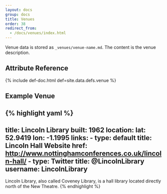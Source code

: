 ```yaml
---
layout: docs
group: docs
title: Venues
order: 38
redirect_from:
  - /docs/venues/index.html
---
```


Venue data is stored as `_venues/venue-name.md`. The content is the venue description.

## <i class="fa fa-tags"></i> Attribute Reference

{% include def-doc.html def=site.data.defs.venue %}

## <i class="octicon octicon-code"></i> Example Venue

{% highlight yaml %}
---
title: Lincoln Library
built: 1962
location:
  lat: 52.9419
  lon: -1.1995
links:
	- type: default
		title: Lincoln Hall Website
		href: http://www.nottinghamconferences.co.uk/lincoln-hall/
	- type: Twitter
		title: @LincolnLibrary
		username: LincolnLibrary
---

Lincoln Library, also called Coveney Library, is a hall library located directly north of the New Theatre.
{% endhighlight %}
